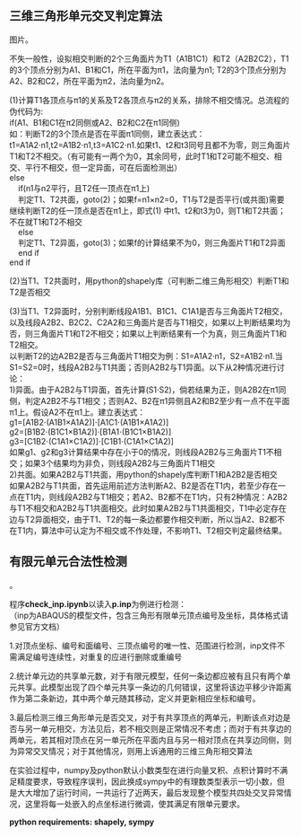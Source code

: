 ## 三维三角形单元交叉判定算法
图片。

不失一般性，设拟相交判断的2个三角面片为T1（A1B1C1）和T2（A2B2C2），T1的3个顶点分别为A1、B1和C1，所在平面为π1，法向量为n1; T2的3个顶点分别为A2、B2和C2，所在平面为π2，法向量为n2。

(1)计算T1各顶点与π1的关系及T2各顶点与π2的关系，排除不相交情况。总流程的伪代码为:<br>
if(A1、B1和C1在π2同侧或A2、B2和C2在π1同侧)<br>
如：判断T2的3个顶点是否在平面π1同侧，建立表达式：t1=A1A2⋅n1,t2=A1B2⋅n1,t3=A1C2⋅n1.如果t1、t2和t3同号且都不为零，则三角面片T1和T2不相交。（有可能有一两个为0，其余同号，此时T1和T2可能不相交、相交、平行不相交，但一定异面，可在后面检测出）<br>
else<br>
&nbsp;&nbsp;&nbsp;&nbsp;if(n1与n2平行，且T2任一顶点在π1上)<br>
&nbsp;&nbsp;&nbsp;&nbsp;判定T1、T2共面，goto(2)；如果f=n1×n2=0，T1与T2是否平行(或共面)需要继续判断T2的任一顶点是否在π1上，即式(1) 中t1、t2和t3为0，则T1和T2共面；不在就T1和T2不相交<br>
&nbsp;&nbsp;&nbsp;&nbsp;else<br>
&nbsp;&nbsp;&nbsp;&nbsp;判定T1、T2异面，goto(3)；如果f的计算结果不为0，则三角面片T1和T2异面<br>
&nbsp;&nbsp;&nbsp;&nbsp;end if<br>
end if<br>

(2)当T1、T2共面时，用python的shapely库（可判断二维三角形相交）判断T1和T2是否相交<br>

(3)当T1、T2异面时，分别判断线段A1B1、B1C1、C1A1是否与三角面片T2相交，以及线段A2B2、B2C2、C2A2和三角面片是否与T1相交，如果以上判断结果均为否，则三角面片T1和T2不相交；如果以上判断结果有一个为真，则三角面片T1和T2相交。<br>
以判断T2的边A2B2是否与三角面片T1相交为例：S1=A1A2·n1，S2=A1B2·n1.当S1=S2=0时，线段A2B2与T1共面；否则A2B2与T1异面。以下从2种情况进行讨论：<br>
1)异面。由于A2B2与T1异面，首先计算(S1·S2)，倘若结果为正，则A2B2在π1同侧，判定A2B2不与T1相交；否则A2、B2在π1异侧且A2和B2至少有一点不在平面π1上。假设A2不在π1上。建立表达式：<br>
g1=[A1B2⋅(A1B1×A1A2)]⋅[A1C1⋅(A1B1×A1A2)]<br>
g2=[B1B2⋅(B1C1×B1A2)]⋅[B1A1⋅(B1C1×B1A2)]<br>
g3=[C1B2⋅(C1A1×C1A2)]⋅[C1B1⋅(C1A1×C1A2)]<br>
如果g1、g2和g3计算结果中存在小于0的情况，则线段A2B2与三角面片T1不相交；如果3个结果均为非负，则线段A2B2与三角面片T1相交<br>
2)共面。如果A2B2与T1共面，用python的shapely库判断T1和A2B2是否相交<br>
如果A2B2与T1共面，首先运用前述方法判断A2、B2是否在T1内，若至少存在一点在T1内，则线段A2B2与T1相交；若A2、B2都不在T1内，只有2种情况：A2B2与T1不相交和A2B2与T1共面相交。此时如果A2B2与T1共面相交，T1中必定存在边与T2异面相交，由于T1、T2的每一条边都要作相交判断，所以当A2、B2都不在T1内，算法中可认定为不相交或不作处理，不影响T1、T2相交判定最终结果。


## 有限元单元合法性检测
。

程序**check_inp.ipynb**以读入**p.inp**为例进行检测：<br>
（inp为ABAQUS的模型文件，包含三角形有限单元顶点编号及坐标，具体格式请参见官方文档）

1.对顶点坐标、编号和面编号、三顶点编号的唯一性、范围进行检测，inp文件不需满足编号连续性，对重复的应进行删除或重编号

2.统计单元边的共享单元数，对于有限元模型，任何一条边都应被有且只有两个单元共享。此模型出现了四个单元共享一条边的几何错误，这里将该边平移少许距离作为第二条新边，其中两个单元随其移动，定义并更新相应坐标和编号。

3.最后检测三维三角形单元是否交叉，对于有共享顶点的两单元，判断该点对边是否与另一单元相交，方法见后，若不相交则是正常情况不考虑；而对于有共享边的两单元，若其相对顶点在另一单元所在平面内且与另一相对顶点在共享边同侧，则为异常交叉情况；对于其他情况，则用上诉通用的三维三角形相交算法

在实验过程中，numpy及python默认小数类型在进行向量叉积、点积计算时不满足精度要求，导致程序误判，因此换成sympy中的有理数类型表示一切小数，但是大大增加了运行时间，一共运行了近两天，最后发现整个模型共四处交叉异常情况，这里将每一处嵌入的点坐标进行微调，使其满足有限单元要求。

**python requirements: shapely, sympy**
